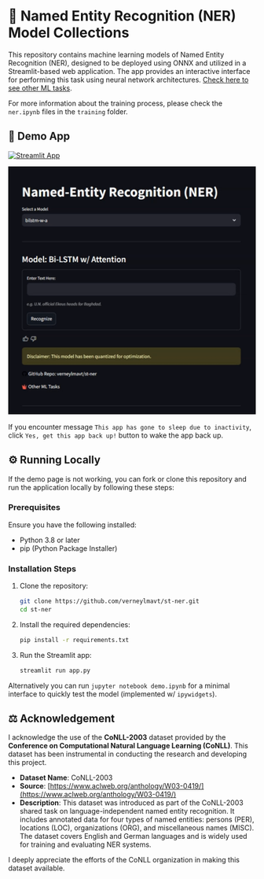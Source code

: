 # 📑 Named Entity Recognition (NER) Model Collections

This repository contains machine learning models of Named Entity Recognition (NER), designed to be deployed using ONNX and utilized in a Streamlit-based web application. The app provides an interactive interface for performing this task using neural network architectures. [Check here to see other ML tasks](https://github.com/verneylmavt/ml-model).

For more information about the training process, please check the `ner.ipynb` files in the `training` folder.

## 🎈 Demo App

[![Streamlit App](https://static.streamlit.io/badges/streamlit_badge_black_white.svg)](https://verneylogyt-ner.streamlit.app/)

![Demo GIF](https://github.com/verneylmavt/st-ner/blob/main/assets/demo.gif)

If you encounter message `This app has gone to sleep due to inactivity`, click `Yes, get this app back up!` button to wake the app back up.

<!-- [https://verneylogyt.streamlit.app/](https://verneylogyt.streamlit.app/) -->

## ⚙️ Running Locally

If the demo page is not working, you can fork or clone this repository and run the application locally by following these steps:

### Prerequisites

Ensure you have the following installed:

- Python 3.8 or later
- pip (Python Package Installer)

### Installation Steps

1. Clone the repository:

   ```bash
   git clone https://github.com/verneylmavt/st-ner.git
   cd st-ner
   ```

2. Install the required dependencies:

   ```bash
   pip install -r requirements.txt
   ```

3. Run the Streamlit app:
   ```bash
   streamlit run app.py
   ```

Alternatively you can run `jupyter notebook demo.ipynb` for a minimal interface to quickly test the model (implemented w/ `ipywidgets`).

## ⚖️ Acknowledgement

I acknowledge the use of the **CoNLL-2003** dataset provided by the **Conference on Computational Natural Language Learning (CoNLL)**. This dataset has been instrumental in conducting the research and developing this project.

- **Dataset Name**: CoNLL-2003
- **Source**: [https://www.aclweb.org/anthology/W03-0419/](https://www.aclweb.org/anthology/W03-0419/)
- **Description**: This dataset was introduced as part of the CoNLL-2003 shared task on language-independent named entity recognition. It includes annotated data for four types of named entities: persons (PER), locations (LOC), organizations (ORG), and miscellaneous names (MISC). The dataset covers English and German languages and is widely used for training and evaluating NER systems.

I deeply appreciate the efforts of the CoNLL organization in making this dataset available.

